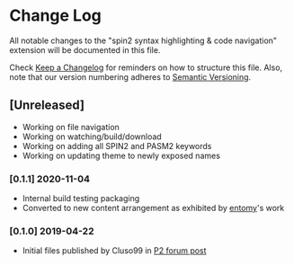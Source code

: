 # Change Log

All notable changes to the "spin2 syntax highlighting & code navigation" extension will be documented in this file.

Check [Keep a Changelog](http://keepachangelog.com/) for reminders on how to structure this file. Also, note that our version numbering adheres to [Semantic Versioning](https://semver.org/spec/v2.0.0.html).

## [Unreleased]

- Working on file navigation
- Working on watching/build/download
- Working on adding all SPIN2 and PASM2 keywords
- Working on updating theme to newly exposed names

### [0.1.1] 2020-11-04

- Internal build testing packaging
- Converted to new content arrangement as exhibited by [entomy](https://github.com/Entomy)'s work

### [0.1.0] 2019-04-22 

- Initial files published by Cluso99 in [P2 forum post](https://forums.parallax.com/discussion/170068/visual-studio-code-editor-for-p1-p2-spin-pasm/p1)






